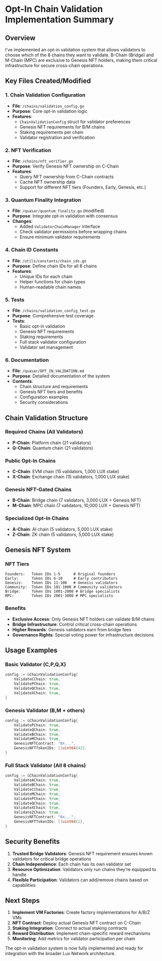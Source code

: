 # Opt-In Chain Validation Implementation Summary

## Overview
I've implemented an opt-in validation system that allows validators to choose which of the 8 chains they want to validate. B-Chain (Bridge) and M-Chain (MPC) are exclusive to Genesis NFT holders, making them critical infrastructure for secure cross-chain operations.

## Key Files Created/Modified

### 1. Chain Validation Configuration
- **File**: `/chains/validation_config.go`
- **Purpose**: Core opt-in validation logic
- **Features**:
  - `ChainValidationConfig` struct for validator preferences
  - Genesis NFT requirements for B/M chains
  - Staking requirements per chain
  - Validator registration and verification

### 2. NFT Verification
- **File**: `/chains/nft_verifier.go`
- **Purpose**: Verify Genesis NFT ownership on C-Chain
- **Features**:
  - Query NFT ownership from C-Chain contracts
  - Cache NFT ownership data
  - Support for different NFT tiers (Founders, Early, Genesis, etc.)

### 3. Quantum Finality Integration
- **File**: `/quasar/quantum_finality.go` (modified)
- **Purpose**: Integrate opt-in validation with consensus
- **Changes**:
  - Added `ValidatorChainManager` interface
  - Check validator permissions before wrapping chains
  - Ensure minimum validator requirements

### 4. Chain ID Constants
- **File**: `/utils/constants/chain_ids.go`
- **Purpose**: Define chain IDs for all 8 chains
- **Features**:
  - Unique IDs for each chain
  - Helper functions for chain types
  - Human-readable chain names

### 5. Tests
- **File**: `/chains/validation_config_test.go`
- **Purpose**: Comprehensive test coverage
- **Tests**:
  - Basic opt-in validation
  - Genesis NFT requirements
  - Staking requirements
  - Full stack validator configuration
  - Validator set management

### 6. Documentation
- **File**: `/quasar/OPT_IN_VALIDATION.md`
- **Purpose**: Detailed documentation of the system
- **Contents**:
  - Chain structure and requirements
  - Genesis NFT tiers and benefits
  - Configuration examples
  - Security considerations

## Chain Validation Structure

### Required Chains (All Validators)
- **P-Chain**: Platform chain (21 validators)
- **Q-Chain**: Quantum chain (21 validators)

### Public Opt-In Chains
- **C-Chain**: EVM chain (15 validators, 1,000 LUX stake)
- **X-Chain**: Exchange chain (15 validators, 1,000 LUX stake)

### Genesis NFT-Gated Chains
- **B-Chain**: Bridge chain (7 validators, 3,000 LUX + Genesis NFT)
- **M-Chain**: MPC chain (7 validators, 10,000 LUX + Genesis NFT)

### Specialized Opt-In Chains
- **A-Chain**: AI chain (5 validators, 5,000 LUX stake)
- **Z-Chain**: ZK chain (5 validators, 5,000 LUX stake)

## Genesis NFT System

### NFT Tiers
```
Founders:   Token IDs 1-5      # Original founders
Early:      Token IDs 6-10     # Early contributors  
Genesis:    Token IDs 11-100   # Genesis validators
Community:  Token IDs 101-1000 # Community validators
Bridge:     Token IDs 1001-2000 # Bridge specialists
MPC:        Token IDs 2001-3000 # MPC specialists
```

### Benefits
- **Exclusive Access**: Only Genesis NFT holders can validate B/M chains
- **Bridge Infrastructure**: Control critical cross-chain operations
- **Higher Rewards**: Genesis validators earn from bridge fees
- **Governance Rights**: Special voting power for infrastructure decisions

## Usage Examples

### Basic Validator (C,P,Q,X)
```go
config := &ChainValidationConfig{
    ValidateCChain: true,
    ValidatePChain: true,
    ValidateQChain: true,
    ValidateXChain: true,
}
```

### Genesis Validator (B,M + others)
```go
config := &ChainValidationConfig{
    ValidatePChain: true,
    ValidateQChain: true,
    ValidateBChain: true,
    ValidateMChain: true,
    GenesisNFTContract: "0x...",
    GenesisNFTTokenIDs: []uint64{42},
}
```

### Full Stack Validator (All 8 chains)
```go
config := &ChainValidationConfig{
    ValidateAChain: true,
    ValidateBChain: true,
    ValidateCChain: true,
    ValidateMChain: true,
    ValidatePChain: true,
    ValidateQChain: true,
    ValidateXChain: true,
    ValidateZChain: true,
    GenesisNFTContract: "0x...",
    GenesisNFTTokenIDs: []uint64{1},
}
```

## Security Benefits

1. **Trusted Bridge Validators**: Genesis NFT requirement ensures known validators for critical bridge operations
2. **Chain Independence**: Each chain has its own validator set
3. **Resource Optimization**: Validators only run chains they're equipped to handle
4. **Flexible Participation**: Validators can add/remove chains based on capabilities

## Next Steps

1. **Implement VM Factories**: Create factory implementations for A/B/Z VMs
2. **NFT Contract**: Deploy actual Genesis NFT contract on C-Chain
3. **Staking Integration**: Connect to actual staking contracts
4. **Reward Distribution**: Implement chain-specific reward mechanisms
5. **Monitoring**: Add metrics for validator participation per chain

The opt-in validation system is now fully implemented and ready for integration with the broader Lux Network architecture.